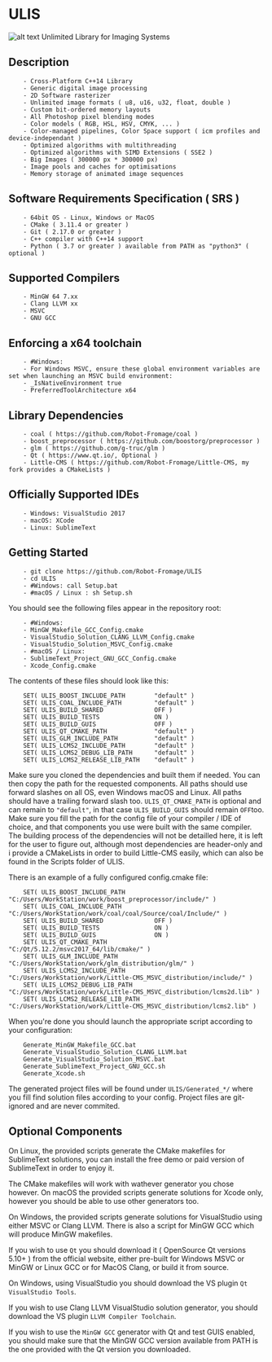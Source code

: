 # ULIS
![alt text](http://clementberthaud.com/dev/dep/ULIS/media/com/Banner.png "ULIS")
Unlimited Library for Imaging Systems

## Description
        - Cross-Platform C++14 Library
        - Generic digital image processing
        - 2D Software rasterizer
        - Unlimited image formats ( u8, u16, u32, float, double )
        - Custom bit-ordered memory layouts
        - All Photoshop pixel blending modes
        - Color models ( RGB, HSL, HSV, CMYK, ... )
        - Color-managed pipelines, Color Space support ( icm profiles and device-independant )
        - Optimized algorithms with multithreading
        - Optimized algorithms with SIMD Extensions ( SSE2 )
        - Big Images ( 300000 px * 300000 px)
        - Image pools and caches for optimisations
        - Memory storage of animated image sequences

## Software Requirements Specification ( SRS )
        - 64bit OS - Linux, Windows or MacOS
        - CMake ( 3.11.4 or greater )
        - Git ( 2.17.0 or greater )
        - C++ compiler with C++14 support
        - Python ( 3.7 or greater ) available from PATH as "python3" ( optional )

## Supported Compilers
        - MinGW 64 7.xx
        - Clang LLVM xx
        - MSVC
        - GNU GCC
        
## Enforcing a x64 toolchain
        - #Windows:
        - For Windows MSVC, ensure these global environment variables are set when launching an MSVC build environment:
        - _IsNativeEnvironment true
        - PreferredToolArchitecture x64

## Library Dependencies
        - coal ( https://github.com/Robot-Fromage/coal )
        - boost_preprocessor ( https://github.com/boostorg/preprocessor )
        - glm ( https://github.com/g-truc/glm )
        - Qt ( https://www.qt.io/, Optional )
        - Little-CMS ( https://github.com/Robot-Fromage/Little-CMS, my fork provides a CMakeLists )


## Officially Supported IDEs
        - Windows: VisualStudio 2017
        - macOS: XCode
        - Linux: SublimeText

## Getting Started
        - git clone https://github.com/Robot-Fromage/ULIS
        - cd ULIS
        - #Windows: call Setup.bat
        - #macOS / Linux : sh Setup.sh

You should see the following files appear in the repository root:

        - #Windows:
        - MinGW_Makefile_GCC_Config.cmake
        - VisualStudio_Solution_CLANG_LLVM_Config.cmake
        - VisualStudio_Solution_MSVC_Config.cmake
        - #macOS / Linux:
        - SublimeText_Project_GNU_GCC_Config.cmake
        - Xcode_Config.cmake

The contents of these files should look like this:

        SET( ULIS_BOOST_INCLUDE_PATH        "default" )
        SET( ULIS_COAL_INCLUDE_PATH         "default" )
        SET( ULIS_BUILD_SHARED              OFF )
        SET( ULIS_BUILD_TESTS               ON )
        SET( ULIS_BUILD_GUIS                OFF )
        SET( ULIS_QT_CMAKE_PATH             "default" )
        SET( ULIS_GLM_INCLUDE_PATH          "default" )
        SET( ULIS_LCMS2_INCLUDE_PATH        "default" )
        SET( ULIS_LCMS2_DEBUG_LIB_PATH      "default" )
        SET( ULIS_LCMS2_RELEASE_LIB_PATH    "default" )

Make sure you cloned the dependencies and built them if needed. You can then copy the path for the requested components. All paths should use forward slashes on all OS, even Windows macOS and Linux. All paths should have a trailing forward slash too. `ULIS_QT_CMAKE_PATH` is optional and can remain to `"default"`, in that case `ULIS_BUILD_GUIS` should remain `OFF`too. Make sure you fill the path for the config file of your compiler / IDE of choice, and that components you use were built with the same compiler. The building process of the dependencies will not be detailled here, it is left for the user to figure out, although most dependencies are header-only and i provide a CMakeLists in order to build Little-CMS easily, which can also be found in the Scripts folder of ULIS.

There is an example of a fully configured config.cmake file:

        SET( ULIS_BOOST_INCLUDE_PATH        "C:/Users/WorkStation/work/boost_preprocessor/include/" )
        SET( ULIS_COAL_INCLUDE_PATH         "C:/Users/WorkStation/work/coal/coal/Source/coal/Include/" )
        SET( ULIS_BUILD_SHARED              OFF )
        SET( ULIS_BUILD_TESTS               ON )
        SET( ULIS_BUILD_GUIS                ON )
        SET( ULIS_QT_CMAKE_PATH             "C:/Qt/5.12.2/msvc2017_64/lib/cmake/" )
        SET( ULIS_GLM_INCLUDE_PATH          "C:/Users/WorkStation/work/glm_distribution/glm/" )
        SET( ULIS_LCMS2_INCLUDE_PATH        "C:/Users/WorkStation/work/Little-CMS_MSVC_distribution/include/" )
        SET( ULIS_LCMS2_DEBUG_LIB_PATH      "C:/Users/WorkStation/work/Little-CMS_MSVC_distribution/lcms2d.lib" )
        SET( ULIS_LCMS2_RELEASE_LIB_PATH    "C:/Users/WorkStation/work/Little-CMS_MSVC_distribution/lcms2.lib" )

When you're done you should launch the appropriate script according to your configuration:

        Generate_MinGW_Makefile_GCC.bat
        Generate_VisualStudio_Solution_CLANG_LLVM.bat
        Generate_VisualStudio_Solution_MSVC.bat
        Generate_SublimeText_Project_GNU_GCC.sh
        Generate_Xcode.sh

The generated project files will be found under `ULIS/Generated_*/` where you fill find solution files according to your config.
Project files are git-ignored and are never commited.

## Optional Components
On Linux, the provided scripts generate the CMake makefiles for SublimeText solutions, you can install the free demo or paid version of SublimeText in order to enjoy it.

The CMake makefiles will work with wathever generator you chose however.
On macOS the provided scripts generate solutions for Xcode only, however you should be able to use other generators too.

On Windows, the provided scripts generate solutions for VisualStudio using either MSVC or Clang LLVM. There is also a script for MinGW GCC which will produce MinGW makefiles.

If you wish to use `Qt` you should download it ( OpenSource Qt versions 5.10+ ) from the official website, either pre-built for Windows MSVC or MinGW or Linux GCC or for MacOS Clang, or build it from source.

On Windows, using VisualStudio you should download the VS plugin `Qt VisualStudio Tools`.

If you wish to use Clang LLVM VisualStudio solution generator, you should download the VS plugin `LLVM Compiler Toolchain`.

If you wish to use the `MinGW GCC` generator with Qt and test GUIS enabled, you should make sure that the MinGW GCC version available from PATH is the one provided with the Qt version you downloaded.

